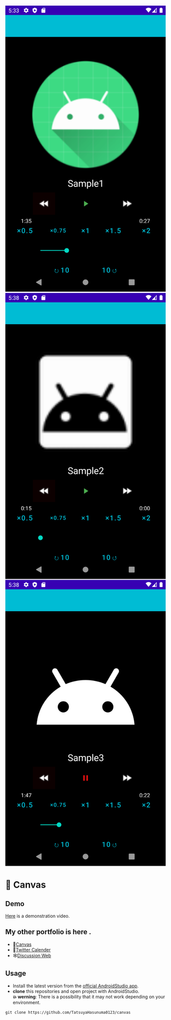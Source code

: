 ![imga screenshot](./images/img1.png)　![imgb screenshot](./images/img2.png)  ![imgb screenshot](./images/img3.png)  

# :pencil: Canvas  

## Demo
[Here](https://drive.google.com/file/d/1kA0BCeKgMvYR4jIPhoMPGwYIFZ7SE8dj/view?usp=sharing) is a demonstration video.

## My other portfolio is here .
- :pencil:[Canvas](https://github.com/TatsuyaHasunuma0123/Canvas)
- 📆[Twitter Calender](https://github.com/TatsuyaHasunuma0123/Calendar)
- 🕸️[Discussion Web](https://github.com/TatsuyaHasunuma0123/Discuss)
  
## Usage
- Install the latest version from the [official AndroidStudio app](https://developer.android.com/studio). 
- **clone** this repositories and open project with AndroidStudio.  
**:collision: werning**: There is a possibility that it may not work depending on your environment.
```
git clone https://github.com/TatsuyaHasunuma0123/canvas
```

